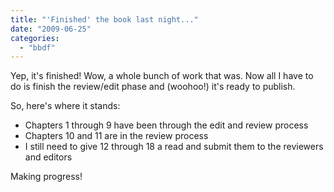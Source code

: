 ```yaml
---
title: "'Finished' the book last night..."
date: "2009-06-25"
categories: 
  - "bbdf"
---
```


Yep, it's finished! Wow, a whole bunch of work that was. Now all I have to do is finish the review/edit phase and (woohoo!) it's ready to publish.

So, here's where it stands:

- Chapters 1 through 9 have been through the edit and review process
- Chapters 10 and 11 are in the review process
- I still need to give 12 through 18 a read and submit them to the reviewers and editors

Making progress!
